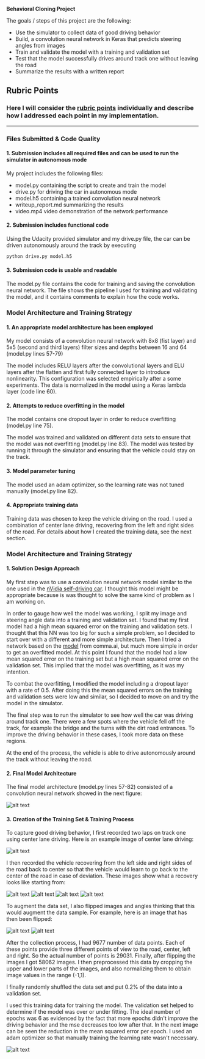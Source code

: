 

**Behavioral Cloning Project**

The goals / steps of this project are the following:
* Use the simulator to collect data of good driving behavior
* Build, a convolution neural network in Keras that predicts steering angles from images
* Train and validate the model with a training and validation set
* Test that the model successfully drives around track one without leaving the road
* Summarize the results with a written report


[//]: # (Image References)

[image1]: ./images/model.png "Model Visualization"
[image2]: ./images/center_2017_09_12_19_51_48_903.jpg "Recovery Image"
[image3]: ./images/center_2017_09_13_20_05_54_061.jpg "Recovery Image"
[image4]: ./images/center_2017_09_13_20_07_24_259.jpg "Recovery Image"
[image5]: ./images/center_2017_09_13_20_09_10_731.jpg "Recovery Image"
[image6]: ./images/center_2017_09_13_20_18_22_859.jpg "Recovery Image"
[image7]: ./images/normal.jpg "Normal Image"
[image8]: ./images/flipped.jpg "Flipped Image"
[image9]: ./images/error_loss.png "Error loss"

## Rubric Points
### Here I will consider the [rubric points](https://review.udacity.com/#!/rubrics/432/view) individually and describe how I addressed each point in my implementation.  

---
### Files Submitted & Code Quality

#### 1. Submission includes all required files and can be used to run the simulator in autonomous mode

My project includes the following files:
* model.py containing the script to create and train the model
* drive.py for driving the car in autonomous mode
* model.h5 containing a trained convolution neural network 
* writeup_report.md summarizing the results
* video.mp4 video demonstration of the network performance

#### 2. Submission includes functional code
Using the Udacity provided simulator and my drive.py file, the car can be driven autonomously around the track by executing 
```sh
python drive.py model.h5
```

#### 3. Submission code is usable and readable

The model.py file contains the code for training and saving the convolution neural network. The file shows the pipeline I used for training and validating the model, and it contains comments to explain how the code works.

### Model Architecture and Training Strategy

#### 1. An appropriate model architecture has been employed

My model consists of a convolution neural network with 8x8 (fist layer) and 5x5 (second and third layers) filter sizes and depths between 16 and 64 (model.py lines 57-79) 

The model includes RELU layers after the convolutional layers and ELU layers after the flatten and first fully connected layer to introduce nonlinearity. This configuration was selected empirically after a some experiments. The data is normalized in the model using a Keras lambda layer (code line 60). 

#### 2. Attempts to reduce overfitting in the model

The model contains one dropout layer in order to reduce overfitting (model.py line 75). 

The model was trained and validated on different data sets to ensure that the model was not overfitting (model.py line 83). The model was tested by running it through the simulator and ensuring that the vehicle could stay on the track.

#### 3. Model parameter tuning

The model used an adam optimizer, so the learning rate was not tuned manually (model.py line 82).

#### 4. Appropriate training data

Training data was chosen to keep the vehicle driving on the road. I used a combination of center lane driving, recovering from the left and right sides of the road. 
For details about how I created the training data, see the next section. 

### Model Architecture and Training Strategy

#### 1. Solution Design Approach

My first step was to use a convolution neural network model similar to the one used in the [nVidia self-driving car](https://devblogs.nvidia.com/parallelforall/deep-learning-self-driving-cars/). I thought this model might be appropriate because is was thought to solve the same kind of problem as I am working on.

In order to gauge how well the model was working, I split my image and steering angle data into a training and validation set. I found that my first model had a high mean squared error on the training and validation sets. I thought that this NN was too big for such a simple problem, so I decided to start over with a different and more simple architecture.
Then I tried a network based on the [model](https://github.com/commaai/research/blob/master/train_steering_model.py) from comma.ai, but much more simple in order to get an overfitted model. At this point I found that the model had a low mean squared error on the training set but a high mean squared error on the validation set. This implied that the model was overfitting, as it was my intention.

To combat the overfitting, I modified the model including a dropout layer with a rate of 0.5. After doing this the mean squared errors on the training and validation sets were low and similar, so I decided to move on and try the model in the simulator.

The final step was to run the simulator to see how well the car was driving around track one. There were a few spots where the vehicle fell off the track, for example the bridge and the turns with the dirt road entrances. To improve the driving behavior in these cases, I took more data on these regions.

At the end of the process, the vehicle is able to drive autonomously around the track without leaving the road.

#### 2. Final Model Architecture

The final model architecture (model.py lines 57-82) consisted of a convolution neural network showed in the next figure:

![alt text][image1]

#### 3. Creation of the Training Set & Training Process

To capture good driving behavior, I first recorded two laps on track one using center lane driving. Here is an example image of center lane driving:

![alt text][image2]

I then recorded the vehicle recovering from the left side and right sides of the road back to center so that the vehicle would learn to go back to the center of the road in case of deviation. These images show what a recovery looks like starting from:

![alt text][image3]
![alt text][image4]
![alt text][image5]
![alt text][image6]


To augment the data set, I also flipped images and angles thinking that this would augment the data sample. For example, here is an image that has then been flipped:

![alt text][image7]
![alt text][image8]


After the collection process, I had 9677 number of data points. Each of these points provide three different points of view to the road, center, left and right. So the actual number of points is 29031. Finally, after flipping the images I got 58062 images. I then preprocessed this data by cropping the upper and lower parts of the images, and also normalizing them to obtain image values in the range (-1,1).

I finally randomly shuffled the data set and put 0.2% of the data into a validation set. 

I used this training data for training the model. The validation set helped to determine if the model was over or under fitting. The ideal number of epochs was 6 as evidenced by the fact that more epochs didn't improve the driving behavior and the mse decreases too low after that. In the next image can be seen the reduction in the mean squared error per epoch. I used an adam optimizer so that manually training the learning rate wasn't necessary.

![alt text][image9]